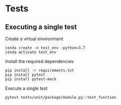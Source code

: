 # Tests

## Executing a single test

Create a virtual environment

```
conda create -n test_env -python=3.7
conda activate test_env
```

Install the required dependencies

```
pip install -r requirements.txt
pip install pytest
pip install pytest-mock
```

Execute a single test

```
pytest tests/unit/package/module.py::test_function
```
